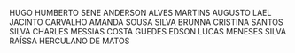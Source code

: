 

HUGO HUMBERTO SENE
ANDERSON ALVES MARTINS 
AUGUSTO LAEL JACINTO CARVALHO
AMANDA SOUSA SILVA
BRUNNA CRISTINA SANTOS SILVA
CHARLES MESSIAS COSTA GUEDES
EDSON LUCAS MENESES SILVA
RAÍSSA HERCULANO DE MATOS